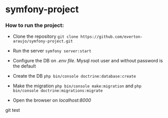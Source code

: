 # symfony-project

### How to run the project:
* Clone the repository
```git clone https://github.com/everton-araujo/symfony-project.git```

* Run the server 
```symfony server:start```

* Configure the DB on *.env file*. Mysql root user and without password is the default

* Create the DB
```php bin/console doctrine:database:create```

* Make the migration
```php bin/console make:migration``` and ```php bin/console doctrine:migrations:migrate```

* Open the browser on *localhost:8000*

git test